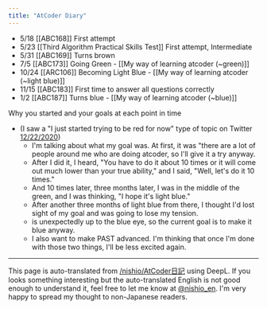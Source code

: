 ```yaml
---
title: "AtCoder Diary"
---
```


- 5/18 [[ABC168]] First attempt
- 5/23 [[Third Algorithm Practical Skills Test]] First attempt, Intermediate
- 5/31 [[ABC169]] Turns brown
- 7/5 [[ABC173]] Going Green
        - [[My way of learning atcoder (~green)]]
- 10/24 [[ARC106]] Becoming Light Blue
        - [[My way of learning atcoder (~light blue)]]
- 11/15 [[ABC183]] First time to answer all questions correctly
- 1/2 [[ABC187]] Turns blue
        - [[My way of learning atcoder (~blue)]]

Why you started and your goals at each point in time
- (I saw a "I just started trying to be red for now" type of topic on Twitter [12/22/2020](https://twitter.com/nishio/status/1341351263963738112?s=21))
    - I'm talking about what my goal was. At first, it was "there are a lot of people around me who are doing atcoder, so I'll give it a try anyway.
    - After I did it, I heard, "You have to do it about 10 times or it will come out much lower than your true ability," and I said, "Well, let's do it 10 times."
    - And 10 times later, three months later, I was in the middle of the green, and I was thinking, "I hope it's light blue."
    - After another three months of light blue from there, I thought I'd lost sight of my goal and was going to lose my tension.
    - is unexpectedly up to the blue eye, so the current goal is to make it blue anyway.
    - I also want to make PAST advanced. I'm thinking that once I'm done with those two things, I'll be less excited again.

---
This page is auto-translated from [/nishio/AtCoder日記](https://scrapbox.io/nishio/AtCoder日記) using DeepL. If you looks something interesting but the auto-translated English is not good enough to understand it, feel free to let me know at [@nishio_en](https://twitter.com/nishio_en). I'm very happy to spread my thought to non-Japanese readers.
